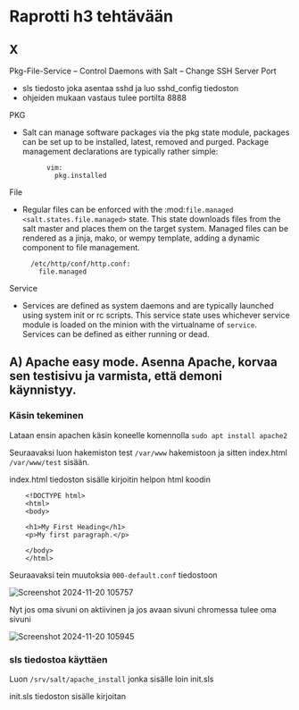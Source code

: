 # Raprotti h3 tehtävään
## X
Pkg-File-Service – Control Daemons with Salt – Change SSH Server Port

- sls tiedosto joka asentaa sshd ja luo sshd_config tiedoston
- ohjeiden mukaan vastaus tulee portilta 8888

PKG

- Salt can manage software packages via the pkg state module, packages can be
        set up to be installed, latest, removed and purged. Package management
        declarations are typically rather simple:

            vim:
              pkg.installed

File

-  Regular files can be enforced with the :mod:`file.managed
        <salt.states.file.managed>` state. This state downloads files from the salt
        master and places them on the target system. Managed files can be rendered as a
        jinja, mako, or wempy template, adding a dynamic component to file management.

         /etc/http/conf/http.conf:
           file.managed

  Service

  -  Services are defined as system daemons and are typically launched using system
        init or rc scripts. This service state uses whichever service module is loaded
        on the minion with the virtualname of ``service``. Services can be defined as
        either running or dead.

## A) Apache easy mode. Asenna Apache, korvaa sen testisivu ja varmista, että demoni käynnistyy.
### Käsin tekeminen
Lataan ensin apachen käsin koneelle komennolla `sudo apt install apache2`

Seuraavaksi luon hakemiston test `/var/www` hakemistoon ja sitten index.html `/var/www/test` sisään.

index.html tiedoston sisälle kirjoitin helpon html koodin
        
        <!DOCTYPE html>
        <html>
        <body>
        
        <h1>My First Heading</h1>
        <p>My first paragraph.</p>

        </body>
        </html>

Seuraavaksi tein muutoksia `000-default.conf` tiedostoon 

![Screenshot 2024-11-20 105757](https://github.com/user-attachments/assets/830afbf9-4e9e-4c68-a213-630903755d98)

Nyt jos oma sivuni on aktiivinen ja jos avaan sivuni chromessa tulee oma sivuni

![Screenshot 2024-11-20 105945](https://github.com/user-attachments/assets/faf9d37b-94b8-4520-a165-f5dd496b9f4d)

### sls tiedostoa käyttäen
Luon `/srv/salt/apache_install` jonka sisälle loin init.sls

init.sls tiedoston sisälle kirjoitan
